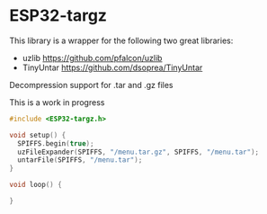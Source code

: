 # ESP32-targz

This library is a wrapper for the following two great libraries:

  - uzlib https://github.com/pfalcon/uzlib
  - TinyUntar https://github.com/dsoprea/TinyUntar

Decompression support for .tar and .gz files

This is a work in progress


```C
#include <ESP32-targz.h>

void setup() {
  SPIFFS.begin(true);
  uzFileExpander(SPIFFS, "/menu.tar.gz", SPIFFS, "/menu.tar");
  untarFile(SPIFFS, "/menu.tar");
}

void loop() {

}

```
